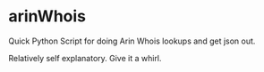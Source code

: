 # arinWhois
Quick Python Script for doing Arin Whois lookups and get json out.

Relatively self explanatory. Give it a whirl.
